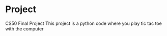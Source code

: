 # Project
CS50 Final Project
This project is a python code where you play tic tac toe with the computer
